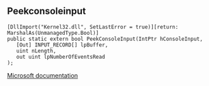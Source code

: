 ## Peekconsoleinput

```
[DllImport("Kernel32.dll", SetLastError = true)][return: MarshalAs(UnmanagedType.Bool)]
public static extern bool PeekConsoleInput(IntPtr hConsoleInput,
   [Out] INPUT_RECORD[] lpBuffer,
   uint nLength,
   out uint lpNumberOfEventsRead
);
```

[Microsoft documentation](https://docs.microsoft.com/en-us/windows/console/peekconsoleinput)
